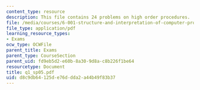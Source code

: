 ```yaml
---
content_type: resource
description: This file contains 24 problems on high order procedures.
file: /media/courses/6-001-structure-and-interpretation-of-computer-programs-spring-2005/d8c9db64125de76ddda2a44b49f83b37_q1_sp05.pdf
file_type: application/pdf
learning_resource_types:
- Exams
ocw_type: OCWFile
parent_title: Exams
parent_type: CourseSection
parent_uid: fd9eb5d2-e60b-8a30-9d8a-c8b226f1be64
resourcetype: Document
title: q1_sp05.pdf
uid: d8c9db64-125d-e76d-dda2-a44b49f83b37
---
```

